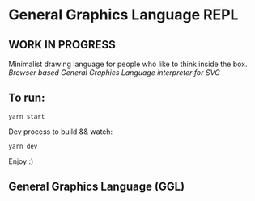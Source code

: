 # General Graphics Language REPL

## WORK IN PROGRESS

Minimalist drawing language for people who like to think inside the box.
_Browser based General Graphics Language interpreter for SVG_

## To run:

```
yarn start
```

Dev process to build && watch:

```
yarn dev
```

Enjoy :)

## General Graphics Language (GGL)
